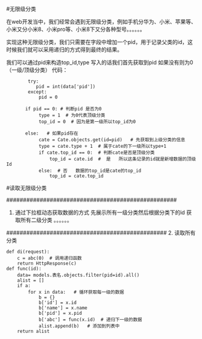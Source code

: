 #无限级分类



在web开发当中，我们经常会遇到无限级分类，例如手机分华为、小米、苹果等、小米又分小米8、小米pro等、小米8下又分各种型号。。。。。。

实现这种无限级分类，我们只需要在字段中增加一个pid，用于记录父类的id，这时候我们就可以采用递归的方式得到最终的结果。
 
我们可以通过pid来构造top_id,type
写入的话我们首先获取到pid 如果没有则为0（一级/顶级分类）
代码：
```
        try:
           pid = int(data['pid'])
        except:
            pid = 0   

       if pid == 0: # 判断pid 是否为0
            type = 1  # 为0代表顶级分类
            top_id = 0  # 因为是第一级所以top_id为0
	
       else:   # 如果pid存在
            cate = Cate.objects.get(id=pid)   # 先获取到上级分类的信息
            type = cate.type + 1  # 属于cate的下一级所以type+1
            if cate.top_id == 0:  # 判断cate是否是顶级分类
                top_id = cate.id  #  是   所以这条记录的id就是新增数据的顶级Id
            else:  # 否   数据的top_id是cate的top_id
                top_id = cate.top_id

```

#读取无限级分类

###################################################

1. 通过下拉框动态获取数据的方式
先展示所有一级分类然后根据分类下的id 获取所有二级分类
。。。。。。

################################################
2. 读取所有分类


```
def di(request):
    c = abc(0)  # 调用递归函数
    return HttpResponse(c)
def func(id):
    data= models.表名.objects.filter(pid=id).all()
    alist = []
    if a:
        for x in data:   # 循环获取每一级的数据
            b = {}
            b['id'] = x.id
            b['name'] = x.name
            b['pid'] = x.pid
            b['abc'] = func(x.id)  # 递归下一级的数据
            alist.append(b)   # 添加到列表中
    return alist
```